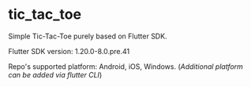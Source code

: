 # tic_tac_toe

Simple Tic-Tac-Toe purely based on Flutter SDK.

Flutter SDK version: 1.20.0-8.0.pre.41

Repo's supported platform: Android, iOS, Windows.
(_Additional platform can be added via flutter CLI_)